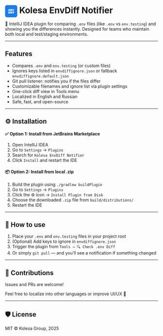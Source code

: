 # <img src="pluginIcon.svg" width="40" height="40" alt="EnvDiff Icon" align="left"/>&nbsp;Kolesa EnvDiff Notifier
🔧 IntelliJ IDEA plugin for comparing `.env` files (like `.env` vs `env.testing`) and showing you the differences instantly. Designed for teams who maintain both local and test/staging environments.

---

## Features

- Compares `.env` and `env.testing` (or custom files)
- Ignores keys listed in `envdiffignore.json` or fallback `envdiffignore.default.json`
- Git pull listener: notifies you if the files differ
- Customizable filenames and ignore list via plugin settings
- One-click diff view in Tools menu
- Localized in English and Russian
- Safe, fast, and open-source

---

## ⚙️ Installation

#### ✅ Option 1: Install from JetBrains Marketplace

1. Open IntelliJ IDEA
2. Go to `Settings` → `Plugins`
3. Search for `Kolesa EnvDiff Notifier`
4. Click `Install` and restart the IDE

#### 📦 Option 2: Install from local .zip

1. Build the plugin using `./gradlew buildPlugin`
2. Go to `Settings` → `Plugins`
3. Click the ⚙️ icon → `Install Plugin from Disk`
4. Choose the downloaded `.zip` file from `build/distributions/`
5. Restart the IDE

---

## 📝 How to use

1. Place your `.env` and `env.testing` files in your project root
2. (Optional) Add keys to ignore in `envdiffignore.json`
3. Trigger the plugin from `Tools → 🔍 Check .env Diff`
4. Or simply `git pull` — and you'll see a notification if something changed

---
## 🤝 Contributions

Issues and PRs are welcome!

Feel free to localize into other languages or improve UI/UX 🙌

---

## 🛡 License

MIT © Kolesa Group, 2025
